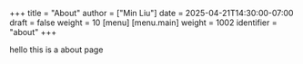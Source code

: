 +++
title = "About"
author = ["Min Liu"]
date = 2025-04-21T14:30:00-07:00
draft = false
weight = 10
[menu]
  [menu.main]
    weight = 1002
    identifier = "about"
+++

hello this is a about page
